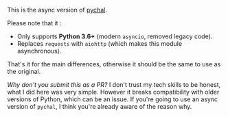 This is the async version of [pychal](https://github.com/ZEDGR/pychal).

Please note that it :
- Only supports **Python 3.6+** (modern `asyncio`, removed legacy code).
- Replaces `requests` with `aiohttp` (which makes this module asynchronous).

That's it for the main differences, otherwise it should be the same to use as the original.

*Why don't you submit this as a PR?* I don't trust my tech skills to be honest, what I did here was very simple. However it breaks compatibility with older versions of Python, which can be an issue. If you're going to use an async version of `pychal`, I think you're already aware of the reason why.